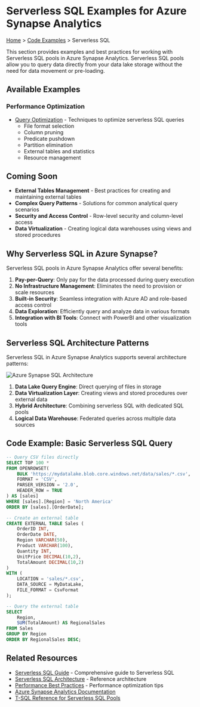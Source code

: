 # Serverless SQL Examples for Azure Synapse Analytics

[Home](../../) > [Code Examples](../) > Serverless SQL

This section provides examples and best practices for working with Serverless SQL pools in Azure Synapse Analytics. Serverless SQL pools allow you to query data directly from your data lake storage without the need for data movement or pre-loading.

## Available Examples

### Performance Optimization

- [Query Optimization](query-optimization.md) - Techniques to optimize serverless SQL queries
  - File format selection
  - Column pruning
  - Predicate pushdown
  - Partition elimination
  - External tables and statistics
  - Resource management

## Coming Soon

- __External Tables Management__ - Best practices for creating and maintaining external tables
- __Complex Query Patterns__ - Solutions for common analytical query scenarios
- __Security and Access Control__ - Row-level security and column-level access
- __Data Virtualization__ - Creating logical data warehouses using views and stored procedures

## Why Serverless SQL in Azure Synapse?

Serverless SQL pools in Azure Synapse Analytics offer several benefits:

1. __Pay-per-Query__: Only pay for the data processed during query execution
2. __No Infrastructure Management__: Eliminates the need to provision or scale resources
3. __Built-in Security__: Seamless integration with Azure AD and role-based access control
4. __Data Exploration__: Efficiently query and analyze data in various formats
5. __Integration with BI Tools__: Connect with PowerBI and other visualization tools

## Serverless SQL Architecture Patterns

Serverless SQL in Azure Synapse Analytics supports several architecture patterns:

![Azure Synapse SQL Architecture](https://learn.microsoft.com/en-us/azure/synapse-analytics/media/overview-architecture/sql-architecture.png)

1. __Data Lake Query Engine__: Direct querying of files in storage
2. __Data Virtualization Layer__: Creating views and stored procedures over external data
3. __Hybrid Architecture__: Combining serverless SQL with dedicated SQL pools
4. __Logical Data Warehouse__: Federated queries across multiple data sources

## Code Example: Basic Serverless SQL Query

```sql
-- Query CSV files directly
SELECT TOP 100 *
FROM OPENROWSET(
    BULK 'https://mydatalake.blob.core.windows.net/data/sales/*.csv',
    FORMAT = 'CSV',
    PARSER_VERSION = '2.0',
    HEADER_ROW = TRUE
) AS [sales]
WHERE [sales].[Region] = 'North America'
ORDER BY [sales].[OrderDate];

-- Create an external table
CREATE EXTERNAL TABLE Sales (
    OrderID INT,
    OrderDate DATE,
    Region VARCHAR(50),
    Product VARCHAR(100),
    Quantity INT,
    UnitPrice DECIMAL(10,2),
    TotalAmount DECIMAL(10,2)
)
WITH (
    LOCATION = 'sales/*.csv',
    DATA_SOURCE = MyDataLake,
    FILE_FORMAT = CsvFormat
);

-- Query the external table
SELECT
    Region,
    SUM(TotalAmount) AS RegionalSales
FROM Sales
GROUP BY Region
ORDER BY RegionalSales DESC;
```

## Related Resources

- [Serverless SQL Guide](../serverless-sql-guide.md) - Comprehensive guide to Serverless SQL
- [Serverless SQL Architecture](../../architecture/serverless-sql/) - Reference architecture
- [Performance Best Practices](../../best-practices/performance.md) - Performance optimization tips
- [Azure Synapse Analytics Documentation](https://learn.microsoft.com/en-us/azure/synapse-analytics/)
- [T-SQL Reference for Serverless SQL Pools](https://learn.microsoft.com/en-us/azure/synapse-analytics/sql/overview-features)
